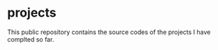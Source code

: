 # projects

This public repository contains the source codes of the projects I have complted so far.
